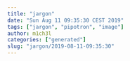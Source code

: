 ```yaml
---
title: "jargon"
date: "Sun Aug 11 09:35:30 CEST 2019"
tags: ["jargon", "pipotron", "image"]
author: m1ch3l
categories: ["generated"]
slug: "jargon/2019-08-11-09:35:30"
---
```



